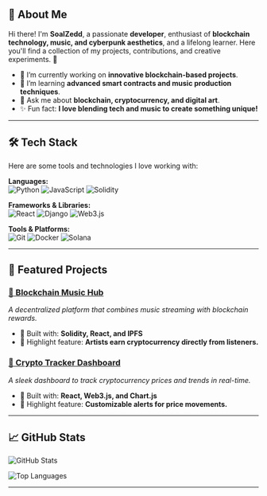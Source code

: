 

## 👋 About Me

Hi there! I'm **SoalZedd**, a passionate **developer**, enthusiast of **blockchain technology, music, and cyberpunk aesthetics**, and a lifelong learner. Here you'll find a collection of my projects, contributions, and creative experiments. 🚀

- 🔭 I’m currently working on **innovative blockchain-based projects**.
- 🌱 I’m learning **advanced smart contracts and music production techniques**.
- 💬 Ask me about **blockchain, cryptocurrency, and digital art**.
- ✨ Fun fact: **I love blending tech and music to create something unique!**

---

## 🛠️ Tech Stack

Here are some tools and technologies I love working with:

**Languages:**  
![Python](https://img.shields.io/badge/-Python-3776AB?style=flat-square&logo=python&logoColor=white) ![JavaScript](https://img.shields.io/badge/-JavaScript-F7DF1E?style=flat-square&logo=javascript&logoColor=black) ![Solidity](https://img.shields.io/badge/-Solidity-363636?style=flat-square&logo=solidity&logoColor=white)

**Frameworks & Libraries:**  
![React](https://img.shields.io/badge/-React-61DAFB?style=flat-square&logo=react&logoColor=white) ![Django](https://img.shields.io/badge/-Django-092E20?style=flat-square&logo=django&logoColor=white) ![Web3.js](https://img.shields.io/badge/-Web3.js-F16822?style=flat-square&logo=javascript&logoColor=white)

**Tools & Platforms:**  
![Git](https://img.shields.io/badge/-Git-F05032?style=flat-square&logo=git&logoColor=white) ![Docker](https://img.shields.io/badge/-Docker-2496ED?style=flat-square&logo=docker&logoColor=white) ![Solana](https://img.shields.io/badge/-Solana-4E44CE?style=flat-square&logo=solana&logoColor=white)

---

## 🌟 Featured Projects

### [🔗 Blockchain Music Hub](https://github.com/SoalZedd/blockchain-music-hub)
_A decentralized platform that combines music streaming with blockchain rewards._

- 🚀 Built with: **Solidity, React, and IPFS**
- 🌟 Highlight feature: **Artists earn cryptocurrency directly from listeners.**

### [🔗 Crypto Tracker Dashboard](https://github.com/SoalZedd/crypto-tracker-dashboard)
_A sleek dashboard to track cryptocurrency prices and trends in real-time._

- 🚀 Built with: **React, Web3.js, and Chart.js**
- 🌟 Highlight feature: **Customizable alerts for price movements.**

---

## 📈 GitHub Stats

![GitHub Stats](https://github-readme-stats.vercel.app/api?username=SoalZedd&show_icons=true&theme=radical)

![Top Languages](https://github-readme-stats.vercel.app/api/top-langs/?username=SoalZedd&layout=compact&theme=radical)

---
